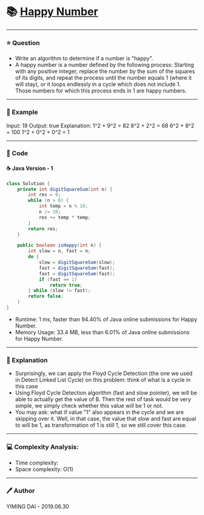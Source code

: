 # :books: [Happy Number](https://leetcode.com/problems/happy-number/)

---

### :star: Question

- Write an algorithm to determine if a number is "happy".
- A happy number is a number defined by the following process: Starting with any positive integer, replace the number by the sum of the squares of its digits, and repeat the process until the number equals 1 (where it will stay), or it loops endlessly in a cycle which does not include 1. Those numbers for which this process ends in 1 are happy numbers.

--- 

### :car: Example

Input: 19
Output: true
Explanation: 
1^2 + 9^2 = 82
8^2 + 2^2 = 68
6^2 + 8^2 = 100
1^2 + 0^2 + 0^2 = 1

---

### :hammer: Code

#### :coffee: Java Version - 1

```java
class Solution {
    private int digitSquareSum(int n) {
        int res = 0;
        while (n > 0) {
            int temp = n % 10;
            n /= 10;
            res += temp * temp;
        }
        return res;
    }

    public boolean isHappy(int n) {
        int slow = n, fast = n;
        do {
            slow = digitSquareSum(slow);
            fast = digitSquareSum(fast);
            fast = digitSquareSum(fast);
            if (fast == 1)
                return true;
        } while (slow != fast);
        return false;
    }
}
```

- Runtime: 1 ms, faster than 94.40% of Java online submissions for Happy Number.
- Memory Usage: 33.4 MB, less than 6.01% of Java online submissions for Happy Number.

---

### :pencil: Explanation

- Surprisingly, we can apply the Floyd Cycle Detection (the one we used in Detect Linked List Cycle) on this problem: think of what is a cycle in this case
- Using Floyd Cycle Detection algorithm (fast and slow pointer), we will be able to actually get the value of B. Then the rest of task would be very simple, we simply check whether this value will be 1 or not.
- You may ask: what if value "1" also appears in the cycle and we are skipping over it. Well, in that case, the value that slow and fast are equal to will be 1, as transformation of 1 is still 1, so we still cover this case.

---

### :computer: Complexity Analysis:

- Time complexity: 
- Space complexity: O(1)

---

### :pen: Author

YIMING DAI - 2019.06.30
